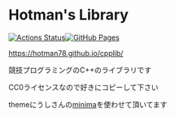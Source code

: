# Hotman's Library

[![Actions Status](https://github.com/hotman78/cpplib/workflows/verify/badge.svg)](https://github.com/hotman78/cpplib/actions)[![GitHub Pages](https://img.shields.io/static/v1?label=GitHub+Pages&message=+&color=brightgreen&logo=github)](https://hotman78.github.io/cpplib/)

https://hotman78.github.io/cpplib/

競技プログラミングのC++のライブラリです

CC0ライセンスなので好きにコピーして下さい

themeにうしさんの[minima](https://github.com/ei1333/minima)を使わせて頂いてます
